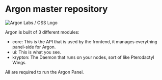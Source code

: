 # Argon master repository

![Argon Labs / OSS Logo](https://i.imgur.com/vNovd0z.png)

Argon is built of 3 different modules:

- core: This is the API that is used by the frontend, it manages everything panel-side for Argon.
- ui: This is what you see.
- krypton: The Daemon that runs on your nodes, sort of like Pterodactyl Wings.

All are required to run the Argon Panel.
